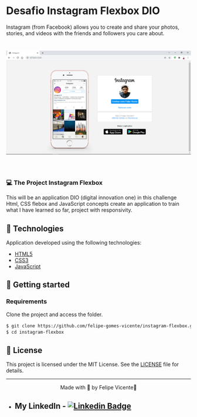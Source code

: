 # Desafio Instagram Flexbox DIO 

  Instagram (from Facebook) allows you to create and share your photos, stories, and videos with the friends and followers you care about.
  
<h1 align="center">
    <img alt="Instagram" title="Instagram" src=".github/instagram.png" />
</h1>

<br>

### 💻 The Project Instagram Flexbox
This will be an application DIO (digital innovation one) in this challenge Html, CSS flebox and JavaScript  concepts create an application to train what I have learned so far, 
project with responsivity.

## 🧪 Technologies

Application developed using the following technologies:

- [HTML5](https://www.w3schools.com/html/default.asp)
- [CSS3](https://www.w3schools.com/css/default.asp)
- [JavaScript](https://developer.mozilla.org/pt-BR/docs/Web/JavaScript)

 
## 🚀 Getting started



### Requirements

Clone the project and access the folder.

```bash
$ git clone https://github.com/felipe-gomes-vicente/instagram-flexbox.git
$ cd instagram-flexbox
```



## 📝 License

This project is licensed under the MIT License. See the [LICENSE](LICENSE.md) file for details.


---

<p align="center">Made with 💜 by Felipe Vicente👋</p>  

- ## My LinkedIn - [![Linkedin Badge](https://img.shields.io/badge/-FelipeVicente-blue?style=flat-square&logo=Linkedin&logoColor=white&link=https://www.linkedin.com/in/felipe-gomes-vicente/)](https://www.linkedin.com/in/felipe-gomes-vicente/) 
